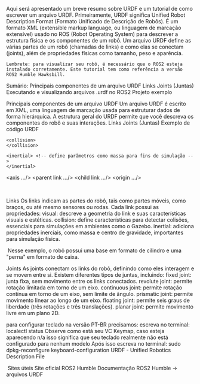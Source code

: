 
Aqui será apresentado um breve resumo sobre URDF e um tutorial de como escrever um arquivo URDF. Primeiramente, URDF significa Unified Robot Description Format (Formato Unificado de Descrição de Robôs). É um formato XML (extensible markup language, ou linguagem de marcação extensível) usado no ROS (Robot Operating System) para descrever a estrutura física e os componentes de um robô. Um arquivo URDF define as várias partes de um robô (chamadas de links) e como elas se conectam (joints), além de propriedades físicas como tamanho, peso e aparência.

    Lembrete: para visualizar seu robô, é necessário que o ROS2 esteja instalado corretamente. Este tutorial tem como referência a versão ROS2 Humble Hawksbill.

Sumário:
Principais componentes de um arquivo URDF
Links
Joints (Juntas)
Executando e visualizando arquivos .urdf no ROS2
Projeto exemplo
<div id='mainparts'/>
Principais componentes de um arquivo URDF
Um arquivo URDF é escrito em XML, uma linguagem de marcação usada para estruturar dados de forma hierárquica. A estrutura geral do URDF permite que você descreva os componentes do robô e suas interações.
Links
Joints (Juntas)
Exemplo de código URDF
<?xml version="1.0"?> <!-- declaração da versão de XML utilizada -->
<robot name="robot_name"> <!-- define o nome do robô; evite espaços e caracteres especiais -->
  <link name="link_name"> <!-- primeiro link do robô. Os parâmetros do link serão abordados na seção seguinte -->
    <visual> <!-- define os parâmetros visuais, geométricos e estéticos -->
    </visual>

    <collision>
    </collision>

    <inertial> <!-- define parâmetros como massa para fins de simulação -->
    </inertial>
  </link> <!-- encerra a descrição do link -->

  <joint> <!-- declara uma junta -->
    <axis .../>
    <parent link .../>
    <child link .../>
    <origin .../>
  </joint> <!-- encerra a descrição da junta -->
</robot> <!-- encerra a descrição do robô -->

​
<div id='whatisalink'/>
Links
Os links indicam as partes do robô, tais como partes móveis, como braços,  ou até mesmo sensores ou rodas. Cada link possui as propriedades:
visual: descreve a geometria do link e suas características visuais e estéticas.
collision: define características para detectar colisões, essenciais para simulações em ambientes como o Gazebo.
inertial: adiciona propriedades inerciais, como massa e centro de gravidade, importantes para simulação física.
<?xml version="1.0"?>
<robot name="multipleshapes">
  <link name="base_link">
    <visual>
      <geometry>
        <cylinder length="0.6" radius="0.2"/>
      </geometry>
    </visual>
  </link>

  <link name="right_leg">
    <visual>
      <geometry>
        <box size="0.6 0.1 0.2"/>
      </geometry>
    </visual>
  </link>

  <joint name="base_to_right_leg" type="fixed">
    <parent link="base_link"/>
    <child link="right_leg"/>
  </joint>

</robot>

​
Nesse exemplo, o robô possui uma base em formato de cilindro e uma "perna" em formato de caixa.
<div id='whatisajoint'/>
Joints
As joints conectam os links do robô, definindo como eles interagem e se movem entre si. Existem diferentes tipos de juntas, incluindo:
fixed joint: junta fixa, sem movimento entre os links conectados.
revolute joint: permite rotação limitada em torno de um eixo.
continuous joint: permite rotação contínua em torno de um eixo, sem limite de ângulo.
prismatic joint: permite movimento linear ao longo de um eixo.
floating joint: permite seis graus de liberdade (três rotações e três translações).
planar joint: permite movimento livre em um plano 2D.
<?xml version="1.0"?>
<robot name="multipleshapes">
</robot>

para configurar teclado na versão PT-BR precisamos:
escreva no terminal: localectl status
Observe como está seu VC Keymap, caso esteja aparecendo n/a isso significa que seu teclado realmente não está configurado para nenhum modelo
Após isso escreva no terminal:
sudo dpkg-reconfigure keyboard-configuration
URDF - Unified Robotics Description File

​
Sites úteis
Site oficial ROS2 Humble
Documentação ROS2 Humble -> arquivos URDF

